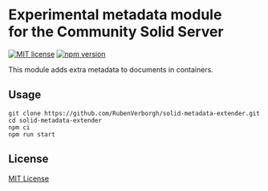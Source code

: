 # Experimental metadata module<br> for the Community Solid Server
[![MIT license](https://img.shields.io/npm/l/@solid/community-server-metadata-extender)](https://github.com/RubenVerborgh/solid-metadata-extender)
[![npm version](https://img.shields.io/npm/v/@solid/community-server-metadata-extender)](https://www.npmjs.com/package/@solid/community-server-metadata-extender)

This module adds extra metadata to documents in containers.

## Usage
```shell
git clone https://github.com/RubenVerborgh/solid-metadata-extender.git
cd solid-metadata-extender
npm ci
npm run start
```

## License
[MIT License](https://github.com/RubenVerborgh/philips-hue/blob/master/LICENSE.md)

